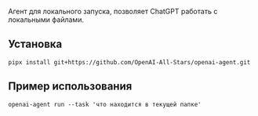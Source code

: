 Агент для локального запуска, позволяет ChatGPT работать с локальными файлами.

## Установка

```
pipx install git+https://github.com/OpenAI-All-Stars/openai-agent.git
```

## Пример использования

```
openai-agent run --task 'что находится в текущей папке'
```
